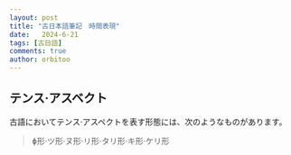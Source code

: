 ```yaml
---
layout: post
title: "古日本語筆記　時間表現"
date:   2024-6-21
tags: [古日語]
comments: true
author: orbitoo
---
```


## テンス·アスベクト

古語においてテンス·アスペクトを表す形態には、次のようなものがあります。

> ɸ形·ツ形·ヌ形·リ形·タリ形·キ形·ケリ形
